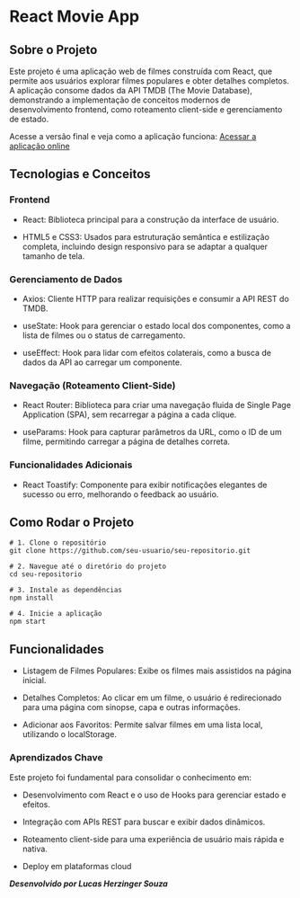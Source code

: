 # React Movie App 
## Sobre o Projeto
Este projeto é uma aplicação web de filmes construída com React, que permite aos usuários explorar filmes populares e obter detalhes completos. A aplicação consome dados da API TMDB (The Movie Database), demonstrando a implementação de conceitos modernos de desenvolvimento frontend, como roteamento client-side e gerenciamento de estado.

Acesse a versão final e veja como a aplicação funciona: [ Acessar a aplicação online](https://frolicking-boba-fb9192.netlify.app/)
  
##  Tecnologias e Conceitos

### Frontend
- React: Biblioteca principal para a construção da interface de usuário.

- HTML5 e CSS3: Usados para estruturação semântica e estilização completa, incluindo design responsivo para se adaptar a qualquer tamanho de tela.

### Gerenciamento de Dados
- Axios: Cliente HTTP para realizar requisições e consumir a API REST do TMDB.

- useState: Hook para gerenciar o estado local dos componentes, como a lista de filmes ou o status de carregamento.

- useEffect: Hook para lidar com efeitos colaterais, como a busca de dados da API ao carregar um componente.

### Navegação (Roteamento Client-Side)
- React Router: Biblioteca para criar uma navegação fluida de Single Page Application (SPA), sem recarregar a página a cada clique.

- useParams: Hook para capturar parâmetros da URL, como o ID de um filme, permitindo carregar a página de detalhes correta.

### Funcionalidades Adicionais
- React Toastify: Componente para exibir notificações elegantes de sucesso ou erro, melhorando o feedback ao usuário.

## Como Rodar o Projeto

```
# 1. Clone o repositório
git clone https://github.com/seu-usuario/seu-repositorio.git

# 2. Navegue até o diretório do projeto
cd seu-repositorio

# 3. Instale as dependências
npm install

# 4. Inicie a aplicação
npm start
```

## Funcionalidades

- Listagem de Filmes Populares: Exibe os filmes mais assistidos na página inicial.

- Detalhes Completos: Ao clicar em um filme, o usuário é redirecionado para uma página com sinopse, capa e outras informações.

- Adicionar aos Favoritos: Permite salvar filmes em uma lista local, utilizando o localStorage.

### Aprendizados Chave

Este projeto foi fundamental para consolidar o conhecimento em:

- Desenvolvimento com React e o uso de Hooks para gerenciar estado e efeitos.

- Integração com APIs REST para buscar e exibir dados dinâmicos.

- Roteamento client-side para uma experiência de usuário mais rápida e nativa.

- Deploy em plataformas cloud

<i><b>Desenvolvido por Lucas Herzinger Souza
